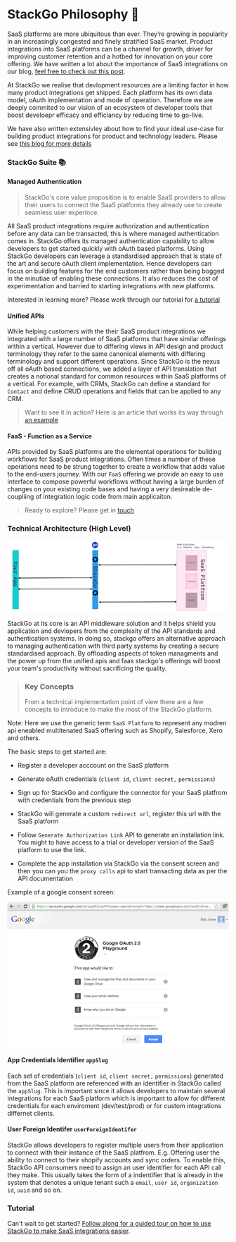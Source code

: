 # StackGo Philosophy 🧠


SaaS platforms are more ubiquitous than ever. They’re growing in popularity in an increasingly congested and finely stratified SaaS market. Product integrations into SaaS platforms can be a channel for growth, driver for improving customer retention and a hotbed for innovation on your core offering. We have written a lot about the importance of SaaS integrations on our blog, [feel free to check out this post](https://stackgo.io/software-marketplaces-for-growth/).

At StackGo we realise that devlopment resources are a limiting factor in how many product integrations get shipped.  Each platform has its own data model, oAuth implementation and mode of operation. Therefore we are deeply commited to our vision of an ecosystem of developer tools that boost develoepr efficacy and efficiancy by reducing time to go-live. 

We have also written extensivley about how to find your ideal use-case for building product integrations for product and technology leaders. Please see [this blog for more details](https://stackgo.io/data-integration-and-saas-marketplaces/) 


### StackGo Suite 📚

#### Managed Authentication 

<!-- theme: success -->
> StackGo's core value proposition is to enable SaaS providers to allow their users to connect the SaaS platforms they already use to create seamless user experince.

All SaaS product integrations require authorization and authentication before any data can be transacted, this is where managed authentication comes in. 
StackGo offers its managed authentication capability to allow developers to get started quickly with oAuth based platforms. Using StackGo developers can leverage a standardised approach that is state of the art and secure oAuth client implementation. Hence developers can focus on building features for the end customers rather than being bogged in the minutiae of enabling these connections. It also reduces the cost of experimentation and barried to starting integrations with new platforms.  

Interested in learning more? Please work through our tutorial for [a tutorial](linik)

#### Unified APIs

While helping customers with the their SaaS product integrations we integrated with a large number of SaaS platforms that have similar offerings within a vertical. However due to differing views in API design and product terminology they refer to the same canonical elements with differing terminology and support different operations. 
Since StackGo is the nexus off all oAuth based connections, we added a layer of API translation that creates a notional standard for common resources within SaaS platforms of a vertical. For example, with CRMs, StackGo can define a standard for `Contact` and define CRUD operations and fields that can be applied to any CRM.

> Want to see it in action? Here is an article that works its way through [an example](Unified-API-An-early-look.md)

#### FaaS - Function as a Service

APIs provided by SaaS platforms are the elemental operations for building workflows for SaaS product integrations. Often times a number of these operations need to be strung together to create a workflow that adds value to the end-users journey. With our `FaaS` offering we provide an easy to use interface to compose powerful workflows without having a large burden of changes on your existing code bases and having a very desireable de-coupliing of integration logic code from main applicaiton.

> Ready to explore? Please get in [touch](mailto:team@stackgo.io)

### Technical Architecture (High Level)

![../assets/sg_philosophy/StackGoasaService.jpg](../assets/sg_philosophy/StackGoasaService.jpg)

StackGo at its core is an API middleware solution and it helps shield you application and devlopers from the complexity of the API standards and authentication systems. In doing so, stackgo offers an alternative approach to managing authentication with third party systems by creating a secure standardised approach. By offloading aspects of token managments and the power up from the unified apis and faas stackgo's offerings will boost your team's productivity without sacrificing the quality.

<!-- theme: warning -->
> ### Key Concepts
>From a technical implementation point of view there are a few concepts to introduce to make the most of the StackGo platform.

Note: Here we use the generic term `SaaS Platform` to represent any modren api eneabled multitenated SaaS offering such as Shopify, Salesforce, Xero and others.

The basic steps to get started are:

- Register a developer acccount on the SaaS platform

- Generate oAuth credentials (`client id`, `client secret,` `permissions`)

- Sign up for StackGo and configure the connector for your SaaS platfrom with credentials from the previous step

- StackGo will generate a custom `redirect url`, register this url with the SaaS platform

- Follow `Generate Authorization Link` API to generate an installation link. You might to have access to a trial or developer version of the SaaS platform to use the link.

- Complete the app installation via StackGo via the consent screen and then you can you the `proxy calls` api to start transacting data as per the API documentation

Example of a google consent screen:

![../assets/sg_philosophy/GoogleOAuthConsent.png](../assets/sg_philosophy/GoogleOAuthConsent.png)


#### App Credentials Identifier `appSlug`
Each set of credentials  (`client id`, `client secret,` `permissions`) generated from the SaaS platform are referenced with an identifier in StackGo called the `appSlug`. This is important since it allows developers to maintain several integrations for each SaaS platform which is important to allow for different credentials for each enviroment (dev/test/prod) or for custom integrations differnet clients. 


#### User Foreign Identifer `userForeignIdentifer`
StackGo allows developers to register multiple users from their application to connect with their instance of the SaaS platfrom. E.g. Offering user the ability to connect to their shopify accounts and sync orders. To enable this, StackGo API consumers need to assign an user identifier for each API call they make. This usually takes the form of a indentifier that is already in the system that denotes a unique tenant such a `email`, `user id`, `organization id`, `uuid` and so on. 


### Tutorial 
Can't wait to get started? 
[Follow along for a guided tour on how to use StackGo to make SaaS integrations easier](tutorial). 






